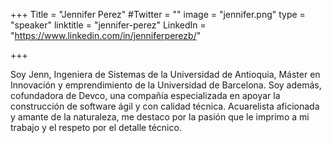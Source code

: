 +++
Title = "Jennifer Perez"
#Twitter = ""
image = "jennifer.png"
type = "speaker"
linktitle = "jennifer-perez"
LinkedIn = "https://www.linkedin.com/in/jenniferperezb/"

+++

Soy Jenn, Ingeniera de Sistemas de la Universidad de Antioquia, Máster en Innovación y emprendimiento de la Universidad de Barcelona. Soy además, cofundadora de Devco, una compañía especializada en apoyar la construcción de software ágil y con calidad técnica. Acuarelista aficionada y amante de la naturaleza, me destaco por la pasión que le imprimo a mi trabajo y el respeto por el detalle técnico.
